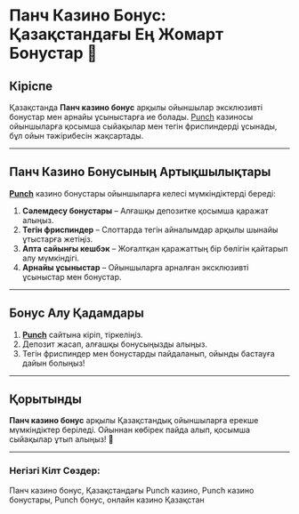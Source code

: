# Панч Казино Бонус: Қазақстандағы Ең Жомарт Бонустар 🎰

## Кіріспе

Қазақстанда **Панч казино бонус** арқылы ойыншылар эксклюзивті бонустар мен арнайы ұсыныстарға ие болады. [Punch](https://betpunch1.com/d638d6d39) казиносы ойыншыларға қосымша сыйақылар мен тегін фриспиндерді ұсынады, бұл ойын тәжірибесін жақсартады.

---

## Панч Казино Бонусының Артықшылықтары

**[Punch](https://betpunch1.com/d638d6d39)** казино бонустары ойыншыларға келесі мүмкіндіктерді береді:

1. **Сәлемдесу бонустары** – Алғашқы депозитке қосымша қаражат алыңыз.
2. **Тегін фриспиндер** – Слоттарда тегін айналымдар арқылы шынайы ұтыстарға жетіңіз.
3. **Апта сайынғы кешбэк** – Жоғалтқан қаражаттың бір бөлігін қайтарып алу мүмкіндігі.
4. **Арнайы ұсыныстар** – Ойыншыларға арналған эксклюзивті ұсыныстар мен бонустар.

---

## Бонус Алу Қадамдары

1. **[Punch](https://betpunch1.com/d638d6d39)** сайтына кіріп, тіркеліңіз.
2. Депозит жасап, алғашқы бонусыңызды алыңыз.
3. Тегін фриспиндер мен бонустарды пайдаланып, ойынды бастауға дайын болыңыз!

---

## Қорытынды

**Панч казино бонус** арқылы Қазақстандық ойыншыларға ерекше мүмкіндіктер беріледі. Ойыннан көбірек пайда алып, қосымша сыйақылар ұтып алыңыз! 🎉

---

### Негізгі Кілт Сөздер:
Панч казино бонус, Қазақстандағы Punch казино, Punch казино бонустары, Punch бонус, онлайн казино Қазақстан
